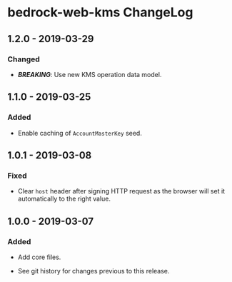 # bedrock-web-kms ChangeLog

## 1.2.0 - 2019-03-29

### Changed
- ***BREAKING***: Use new KMS operation data model.

## 1.1.0 - 2019-03-25

### Added
- Enable caching of `AccountMasterKey` seed.

## 1.0.1 - 2019-03-08

### Fixed
- Clear `host` header after signing HTTP request as the browser
  will set it automatically to the right value.

## 1.0.0 - 2019-03-07

### Added
- Add core files.

- See git history for changes previous to this release.

